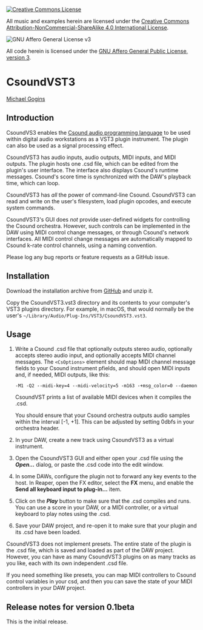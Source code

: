 <p>
<a rel="license" href="http://creativecommons.org/licenses/by-nc-sa/4.0/"><img alt="Creative Commons License" 
style="border-width:0" src="https://i.creativecommons.org/l/by-nc-sa/4.0/88x31.png" />
</a>
<p>All music and examples herein are licensed under the  
<a rel="ccncsa4" href="http://creativecommons.org/licenses/by-nc-sa/4.0/">
Creative Commons Attribution-NonCommercial-ShareAlike 4.0 International License</a>.
<p>
<img alt="GNU Affero General License v3" 
style="border-width:0" src="https://www.gnu.org/graphics/agplv3-155x51.png" /> 
</p><p>All code herein is licensed under the  
<a rel="agplv3" href="https://www.gnu.org/licenses/agpl-3.0.html">
GNU Affero General Public License, version 3</a>.

# CsoundVST3
[Michael Gogins](https://michaelgogins.tumblr.com)

## Introduction

CsoundVS3 enables the [Csound audio programming language](https://csound.com/") 
to be used within digital audio workstations as a VST3 plugin instrument. The 
plugin can also be used as a signal processing effect.

CsoundVST3 has audio inputs, audio outputs, MIDI inputs, and MIDI outputs. 
The plugin hosts one .csd file, which can be edited from the plugin's user 
interface. The interface also displays Csound's runtime messages. Csound's 
score time is synchronized with the DAW's playback time, which can loop.

CsoundVST3 has _all_ the power of command-line Csound. CsoundVST3 can read and 
write on the user's filesystem, load plugin opcodes, and execute system 
commands.

CsoundVST3's GUI does _not_ provide user-defined widgets for controlling the 
Csound orchestra. However, such controls can be implemented in the DAW using 
MIDI control change messages, or through Csound's network interfaces. All MIDI 
control change messages are automatically mapped to Csound k-rate control 
channels, using a naming convention.

Please log any bug reports or feature requests as a GitHub issue.

## Installation

Download the installation archive from 
<a href="https://github.com/gogins/csound-vst3">GitHub<a/> and unzip it.

Copy the CsoundVST3.vst3 directory and its contents to your computer's VST3 
plugins directory. For example, in macOS, that would normally be the user's 
`~/Library/Audio/Plug-Ins/VST3/CsoundVST3.vst3`.

## Usage

 1. Write a Csound .csd file that optionally outputs stereo audio, optionally 
    accepts stereo audio input, and optionally accepts MIDI channel messages. 
    The `<CsOptions>` element should map MIDI channel message fields to your 
    Csound instrument pfields, and should open MIDI inputs and, if needed, 
    MIDI outputs, like this:
    ```
    -M1 -Q2 --midi-key=4 --midi-velocity=5 -m163 -+msg_color=0 --daemon  
    ```
    CsoundVST prints a list of available MIDI devices when it compiles the 
    .csd.

    You should ensure that your Csound orchestra outputs audio samples within 
    the interval [-1, +1]. This can be adjusted by setting 0dbfs in your 
    orchestra header.

 2. In your DAW, create a new track using CsoundVST3 as a virtual instrument.

 3. Open the CsoundVST3 GUI and either open your .csd file using the
    _**Open...**_ dialog, or paste the .csd code into the edit window.

 4. In some DAWs, configure the plugin not to forward any key events to the 
    host. In Reaper, open the FX editor, select the __**FX**__ menu, and 
    enable the __**Send all keyboard input to plug-in...**__ item.
 
 5. Click on the **_Play_** button to make sure that the .csd compiles and
    runs. You can use a score in your DAW, or a MIDI controller, or a
    virtual keyboard to play notes using the .csd.

 7. Save your DAW project, and re-open it to make sure that your plugin 
    and its .csd have been loaded.

CsoundVST3 does not implement presets. The entire state of the plugin is the 
.csd file, which is saved and loaded as part of the DAW project. However, you 
can have as many CsoundVST3 plugins on as many tracks as you like, each with 
its own independent .csd file. 

If you need something like presets, you can map MIDI controllers to Csound 
control variables in your csd, and then you can save the state of your MIDI 
controllers in your DAW project.

## Release notes for version 0.1beta

This is the initial release.




